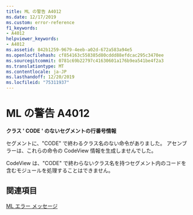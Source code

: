```yaml
---
title: ML の警告 A4012
ms.date: 12/17/2019
ms.custom: error-reference
f1_keywords:
- A4012
helpviewer_keywords:
- A4012
ms.assetid: 842b1259-9679-4eeb-a02d-672a583a94e5
ms.openlocfilehash: cf854163c558385d80cddd88efdcac295c3470ee
ms.sourcegitcommit: 0781c69b22797c41630601a176b9ea541be4f2a3
ms.translationtype: MT
ms.contentlocale: ja-JP
ms.lasthandoff: 12/20/2019
ms.locfileid: "75311937"
---
```

# <a name="ml-warning-a4012"></a>ML の警告 A4012

**クラス ' CODE ' のないセグメントの行番号情報**

セグメントに、"CODE" で終わるクラス名のない命令がありました。 アセンブラーは、これらの命令の CodeView 情報を生成しませんでした。

CodeView は、"CODE" で終わらないクラス名を持つセグメント内のコードを含むモジュールを処理することはできません。

## <a name="see-also"></a>関連項目

[ML エラー メッセージ](ml-error-messages.md)
